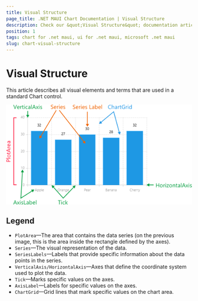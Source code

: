 ```yaml
---
title: Visual Structure
page_title: .NET MAUI Chart Documentation | Visual Structure
description: Check our &quot;Visual Structure&quot; documentation article for Telerik Chart for .NET MAUI.
position: 1
tags: chart for .net maui, ui for .net maui, microsoft .net maui
slug: chart-visual-structure
---
```


# Visual Structure

This article describes all visual elements and terms that are used in a standard Chart control.

![Chart Visual Structure](images/chart-visual-structure.png "Visual elements of RadChart control")

## Legend

- `PlotArea`&mdash;The area that contains the data series (on the previous image, this is the area inside the rectangle defined by the axes).
- `Series`&mdash;The visual representation of the data.
- `SeriesLabels`&mdash;Labels that provide specific information about the data points in the series.
- `VerticalAxis/HorizontalAxis`&mdash;Axes that define the coordinate system used to plot the data.
- `Tick`&mdash;Marks specific values on the axes.
- `AxisLabel`&mdash;Labels for specific values on the axes.
- `ChartGrid`&mdash;Grid lines that mark specific values on the chart area.
